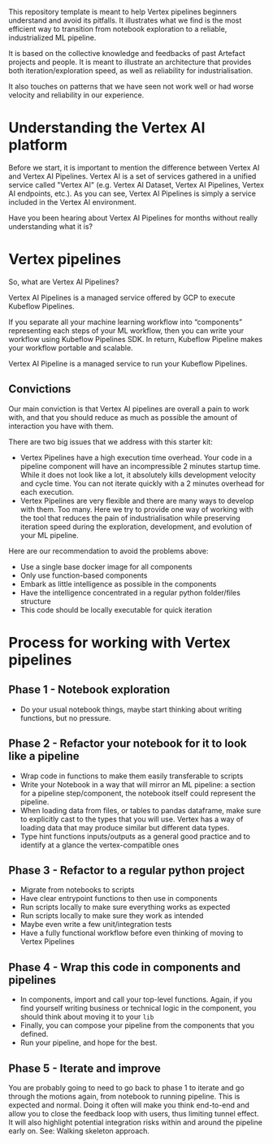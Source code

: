 This repository template is meant to help Vertex pipelines beginners understand and avoid its pitfalls. It illustrates what we find is the most efficient way to transition from notebook exploration to a reliable, industrialized ML pipeline.

It is based on the collective knowledge and feedbacks of past Artefact projects and people. It is meant to illustrate an architecture that provides both iteration/exploration speed, as well as reliability for industrialisation.

It also touches on patterns that we have seen not work well or had worse velocity and reliability in our experience.

# Understanding the Vertex AI platform

Before we start, it is important to mention the difference between Vertex AI and Vertex AI Pipelines. Vertex AI is a set of services gathered in a unified service called "Vertex AI" (e.g. Vertex AI Dataset, Vertex AI Pipelines, Vertex AI endpoints, etc.). As you can see, Vertex AI Pipelines is simply a service included in the Vertex AI environment.

Have you been hearing about Vertex AI Pipelines for months without really understanding what it is?


# Vertex pipelines

So, what are Vertex AI Pipelines?

Vertex AI Pipelines is a managed service offered by GCP to execute Kubeflow Pipelines.

If you separate all your machine learning workflow into “components” representing each steps of your ML workflow, then you can write your workflow using Kubeflow Pipelines SDK. In return, Kubeflow Pipeline makes your workflow portable and scalable.

Vertex AI Pipeline is a managed service to run your Kubeflow Pipelines.


## Convictions

Our main conviction is that Vertex AI pipelines are overall a pain to work with, and that you should reduce as much as possible the amount of interaction you have with them.

There are two big issues that we address with this starter kit:

- Vertex Pipelines have a high execution time overhead. Your code in a pipeline component will have an incompressible 2 minutes startup time. While it does not look like a lot, it absolutely kills development velocity and cycle time. You can not iterate quickly with a 2 minutes overhead for each execution.
- Vertex Pipelines are very flexible and there are many ways to develop with them. Too many. Here we try to provide one way of working with the tool that reduces the pain of industrialisation while preserving iteration speed during the exploration, development, and evolution of your ML pipeline.


Here are our recommendation to avoid the problems above:

- Use a single base docker image for all components
- Only use function-based components
- Embark as little intelligence as possible in the components
- Have the intelligence concentrated in a regular python folder/files structure
- This code should be locally executable for quick iteration

# Process for working with Vertex pipelines

## Phase 1 - Notebook exploration
- Do your usual notebook things, maybe start thinking about writing functions, but no pressure.

## Phase 2 - Refactor your notebook for it to look like a pipeline

- Wrap code in functions to make them easily transferable to scripts
- Write your Notebook in a way that will mirror an ML pipeline: a section for a pipeline step/component, the notebook itself could represent the pipeline.
- When loading data from files, or tables to pandas dataframe, make sure to explicitly cast to the types that you will use. Vertex has a way of loading data that may produce similar but different data types.
- Type hint functions inputs/outputs as a general good practice and to identify at a glance the vertex-compatible ones

## Phase 3 - Refactor to a regular python project

- Migrate from notebooks to scripts
- Have clear entrypoint functions to then use in components
- Run scripts locally to make sure everything works as expected
- Run scripts locally to make sure they work as intended
- Maybe even write a few unit/integration tests
- Have a fully functional workflow before even thinking of moving to Vertex Pipelines

## Phase 4 - Wrap this code in components and pipelines

- In components, import and call your top-level functions. Again, if you find yourself writing business or technical logic in the component, you should think about moving it to your `lib`
- Finally, you can compose your pipeline from the components that you defined.
- Run your pipeline, and hope for the best.

## Phase 5 - Iterate and improve

You are probably going to need to go back to phase 1 to iterate and go through the motions again, from notebook to running pipeline. This is expected and normal. Doing it often will make you think end-to-end and allow you to close the feedback loop with users, thus limiting tunnel effect. It will also highlight potential integration risks within and around the pipeline early on. See: Walking skeleton approach.